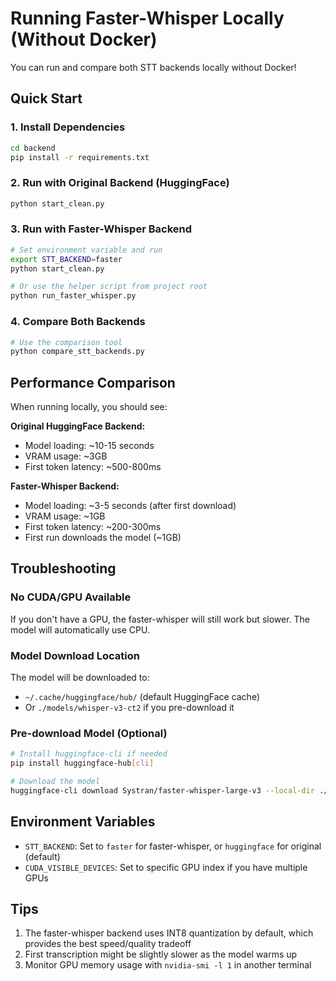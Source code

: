 # Running Faster-Whisper Locally (Without Docker)

You can run and compare both STT backends locally without Docker!

## Quick Start

### 1. Install Dependencies
```bash
cd backend
pip install -r requirements.txt
```

### 2. Run with Original Backend (HuggingFace)
```bash
python start_clean.py
```

### 3. Run with Faster-Whisper Backend
```bash
# Set environment variable and run
export STT_BACKEND=faster
python start_clean.py

# Or use the helper script from project root
python run_faster_whisper.py
```

### 4. Compare Both Backends
```bash
# Use the comparison tool
python compare_stt_backends.py
```

## Performance Comparison

When running locally, you should see:

**Original HuggingFace Backend:**
- Model loading: ~10-15 seconds
- VRAM usage: ~3GB
- First token latency: ~500-800ms

**Faster-Whisper Backend:**
- Model loading: ~3-5 seconds (after first download)
- VRAM usage: ~1GB
- First token latency: ~200-300ms
- First run downloads the model (~1GB)

## Troubleshooting

### No CUDA/GPU Available
If you don't have a GPU, the faster-whisper will still work but slower. The model will automatically use CPU.

### Model Download Location
The model will be downloaded to:
- `~/.cache/huggingface/hub/` (default HuggingFace cache)
- Or `./models/whisper-v3-ct2` if you pre-download it

### Pre-download Model (Optional)
```bash
# Install huggingface-cli if needed
pip install huggingface-hub[cli]

# Download the model
huggingface-cli download Systran/faster-whisper-large-v3 --local-dir ./models/whisper-v3-ct2
```

## Environment Variables

- `STT_BACKEND`: Set to `faster` for faster-whisper, or `huggingface` for original (default)
- `CUDA_VISIBLE_DEVICES`: Set to specific GPU index if you have multiple GPUs

## Tips

1. The faster-whisper backend uses INT8 quantization by default, which provides the best speed/quality tradeoff
2. First transcription might be slightly slower as the model warms up
3. Monitor GPU memory usage with `nvidia-smi -l 1` in another terminal
